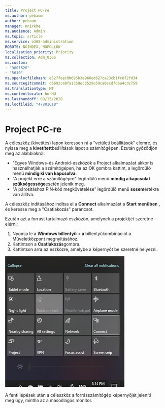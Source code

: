 ```yaml
---
title: Project PC-re
ms.author: pebaum
author: pebaum
manager: mnirkhe
ms.audience: Admin
ms.topic: article
ms.service: o365-administration
ROBOTS: NOINDEX, NOFOLLOW
localization_priority: Priority
ms.collection: Adm_O365
ms.custom:
- "9001520"
- "5610"
ms.openlocfilehash: e527feec0b695b3e966ed627ca23cb1fc8f2fd34
ms.sourcegitcommit: c6692ce0fa1358ec3529e59ca0ecdfdea4cdc759
ms.translationtype: MT
ms.contentlocale: hu-HU
ms.lasthandoff: 09/15/2020
ms.locfileid: "47801618"
---
```

# <a name="project-to-a-pc"></a>Project PC-re

A céleszköz (kivetítés) lapon keressen rá a "vetületi beállítások" elemre, és nyissa meg a **kivetített**beállítások lapot a számítógépen. Ezután győződjön meg az alábbiakról:
- "Egyes Windows-és Android-eszközök a Project alkalmazást akkor is használhatják a számítógépen, ha az OK gombra kattint, a legördülő menü **mindig ki van kapcsolva**.
- "A projekt erre a számítógépre" legördülő menü **mindig a kapcsolat szükségessége**esetén jelenik meg.
- "A párosításhoz PIN-kód megkövetelése" legördülő menü **sosem**értékre van állítva.

A céleszköz indításához indítsa el a **Connect** alkalmazást a **Start menüben** , és keresse meg a "Csatlakozás" parancsot.

Ezután azt a forrást tartalmazó eszközön, amelynek a projektjét szeretné elérni:

1. Nyomja le a **Windows billentyű + a** billentyűkombinációt a Műveletközpont megnyitásához.
2. Kattintson a **Csatlakozás**gombra.
3. Kattintson arra az eszközre, amelybe a képernyőt be szeretné helyezni.

![Project PC-re](media/project-to-a-pc.png)

A fenti lépések után a céleszköz a forrásszámítógép képernyőjét jeleníti meg úgy, mintha az a másodlagos monitor.
